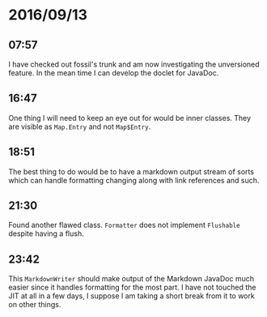 # 2016/09/13

## 07:57

I have checked out fossil's trunk and am now investigating the unversioned
feature. In the mean time I can develop the doclet for JavaDoc.

## 16:47

One thing I will need to keep an eye out for would be inner classes. They
are visible as `Map.Entry` and not `Map$Entry`.

## 18:51

The best thing to do would be to have a markdown output stream of sorts which
can handle formatting changing along with link references and such.

## 21:30

Found another flawed class. `Formatter` does not implement `Flushable`
despite having a flush.

## 23:42

This `MarkdownWriter` should make output of the Markdown JavaDoc much easier
since it handles formatting for the most part. I have not touched the JIT at
all in a few days, I suppose I am taking a short break from it to work on
other things.

